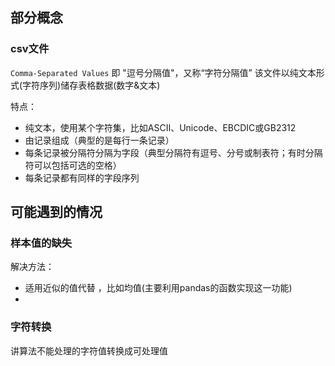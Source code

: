 ## 部分概念

### csv文件

`Comma-Separated Values` 即 "逗号分隔值"，又称“字符分隔值”
该文件以纯文本形式(字符序列)储存表格数据(数字&文本)

特点：

* 纯文本，使用某个字符集，比如ASCII、Unicode、EBCDIC或GB2312
* 由记录组成（典型的是每行一条记录）
* 每条记录被分隔符分隔为字段（典型分隔符有逗号、分号或制表符；有时分隔符可以包括可选的空格）
* 每条记录都有同样的字段序列

## 可能遇到的情况

### 样本值的缺失

解决方法：

* 适用近似的值代替 ，比如均值(主要利用pandas的函数实现这一功能)
* 

### 字符转换

讲算法不能处理的字符值转换成可处理值


